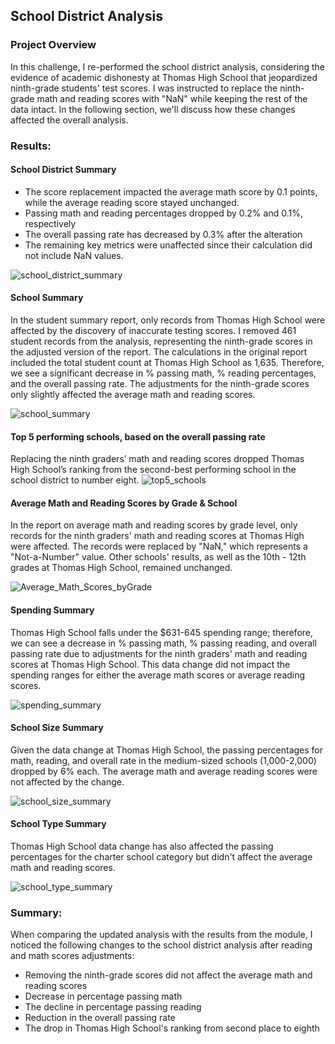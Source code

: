 ## School District Analysis
### Project Overview
In this challenge, I re-performed the school district analysis, considering the evidence of academic dishonesty at Thomas High School that jeopardized ninth-grade students' test scores. I was instructed to replace the ninth-grade math and reading scores with "NaN" while keeping the rest of the data intact. In the following section, we'll discuss how these changes affected the overall analysis.
### Results:
#### School District Summary
- The score replacement impacted the average math score by 0.1 points, while the average reading score stayed unchanged.
- Passing math and reading percentages dropped by 0.2%  and 0.1%, respectively
- The overall passing rate has decreased by 0.3% after the alteration
- The remaining key metrics were unaffected since their calculation did not include NaN values.

![school_district_summary](https://user-images.githubusercontent.com/100629325/177710597-3eb5b39e-93ec-4d99-b2bb-d7978f41ae4b.png)
#### School Summary 
In the student summary report, only records from Thomas High School were affected by the discovery of inaccurate testing scores. I removed 461 student records from the analysis, representing the ninth-grade scores in the adjusted version of the report. The calculations in the original report included the total student count at Thomas High School as 1,635. Therefore, we see a significant decrease in % passing math, % reading percentages, and the overall passing rate. The adjustments for the ninth-grade scores only slightly affected the average math and reading scores.

![school_summary](https://user-images.githubusercontent.com/100629325/177875711-d073665c-6272-45fc-bf8c-5a0c9842e2e1.png)
#### Top 5 performing schools, based on the overall passing rate
Replacing the ninth graders’ math and reading scores dropped Thomas High School’s ranking from the second-best performing school in the school district to number eight. 
![top5_schools](https://user-images.githubusercontent.com/100629325/178117048-fd597c20-39fa-429b-a30a-3ea63200b5ac.png)
#### Average Math and Reading Scores by Grade & School
 In the report on average math and reading scores by grade level, only records for the ninth graders' math and reading scores at Thomas High were affected. The records were replaced by "NaN," which represents a "Not-a-Number" value. Other schools' results, as well as the 10th - 12th grades at Thomas High School, remained unchanged.
 
 ![Average_Math_Scores_byGrade](https://user-images.githubusercontent.com/100629325/177880131-fc00bb2c-71ac-4148-9aa0-977ef1996578.png)
#### Spending Summary
Thomas High School falls under the $631-645 spending range; therefore, we can see a decrease in % passing math, % passing reading, and overall passing rate due to adjustments for the ninth graders' math and reading scores at Thomas High School. This data change did not impact the spending ranges for either the average math scores or average reading scores.

![spending_summary](https://user-images.githubusercontent.com/100629325/178117367-9889b480-b842-4200-a6a6-f6f753a83bca.png)
#### School Size Summary
Given the data change at Thomas High School, the passing percentages for math, reading, and overall rate in the medium-sized schools (1,000-2,000) dropped by 6% each. The average math and average reading scores were not affected by the change.

![school_size_summary](https://user-images.githubusercontent.com/100629325/178117701-d3f334a0-7c67-4c11-895c-05418969ab18.png)
#### School Type Summary
Thomas High School data change has also affected the passing percentages for the charter school category but didn't affect the average math and reading scores.

![school_type_summary](https://user-images.githubusercontent.com/100629325/178118133-594818bc-742d-4bfe-baa9-4491d30611ee.png)
### Summary:
When comparing the updated analysis with the results from the module, I noticed the following changes to the school district analysis after reading and math scores adjustments:
- Removing the ninth-grade scores did not affect the average math and reading scores
- Decrease in percentage passing math
- The decline in percentage passing reading
- Reduction in the overall passing rate
- The drop in Thomas High School's ranking from second place to eighth
